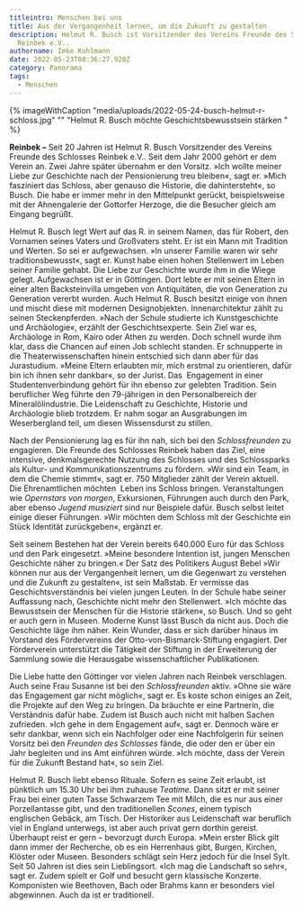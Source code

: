 ```yaml
---
titleintro: Menschen bei uns
title: Aus der Vergangenheit lernen, um die Zukunft zu gestalten
description: Helmut R. Busch ist Vorsitzender des Vereins Freunde des Schlosses
  Reinbek e.V..
authorname: Imke Kuhlmann
date: 2022-05-23T08:36:27.928Z
category: Panorama
tags:
  - Menschen
---
```



{% imageWithCaption "media/uploads/2022-05-24-busch-helmut-r-schloss.jpg" "" "Helmut R. Busch möchte Geschichtsbewusstsein stärken     " %}

**Reinbek –** Seit 20 Jahren ist Helmut R. Busch Vorsitzender des Vereins Freunde des Schlosses Reinbek e.V.. Seit dem Jahr 2000 gehört er dem Verein an. Zwei Jahre später übernahm er den Vorsitz. »Ich wollte meiner Liebe zur Geschichte nach der Pensionierung treu bleiben«, sagt er. »Mich fasziniert das Schloss, aber genauso die Historie, die dahintersteht«, so Busch. Die habe er immer mehr in den Mittelpunkt gerückt, beispielsweise mit der Ahnengalerie der Gottorfer Herzoge, die die Besucher gleich am Eingang begrüßt.  

Helmut R. Busch legt Wert auf das R. in seinem Namen, das für Robert, den Vornamen seines Vaters und Großvaters steht. Er ist ein Mann mit Tradition und Werten. So sei er aufgewachsen. »In unserer Familie waren wir sehr traditionsbewusst«, sagt er. Kunst habe einen hohen Stellenwert im Leben seiner Familie gehabt. Die Liebe zur Geschichte wurde ihm in die Wiege gelegt. Aufgewachsen ist er in Göttingen. Dort lebte er mit seinen Eltern in einer alten Backsteinvilla umgeben von Antiquitäten, die von Generation zu Generation vererbt wurden. Auch Helmut R. Busch besitzt einige von ihnen und mischt diese mit modernen Designobjekten. Innenarchitektur zählt zu seinen Steckenpferden. »Nach der Schule studierte ich Kunstgeschichte und Archäologie«, erzählt der Geschichtsexperte. Sein Ziel war es, Archäologe in Rom, Kairo oder Athen zu werden. Doch schnell wurde ihm klar, dass die Chancen auf einen Job schlecht standen. Er schnupperte in die Theaterwissenschaften hinein entschied sich dann aber für das Jurastudium. »Meine Eltern erlaubten mir, mich erstmal zu orientieren, dafür bin ich ihnen sehr dankbar«, so der Jurist. Das  Engagement in einer Studentenverbindung gehört für ihn ebenso zur gelebten Tradition. Sein beruflicher Weg führte den 79-jährigen in den Personalbereich der Mineralölindustrie. Die Leidenschaft zu Geschichte, Historie und Archäologie blieb trotzdem. Er nahm sogar an Ausgrabungen im Weserbergland teil, um diesen Wissensdurst zu stillen. 

Nach der Pensionierung lag es für ihn nah, sich bei den *Schlossfreunden* zu engagieren. Die Freunde des Schlosses Reinbek haben das Ziel, eine intensive, denkmalsgerechte Nutzung des Schlosses und des Schlossparks als Kultur- und Kommunikationszentrums zu fördern. »Wir sind ein Team, in dem die Chemie stimmt«, sagt er. 750 Mitglieder zählt der Verein aktuell. Die Ehrenamtlichen möchten  Leben ins Schloss bringen. Veranstaltungen wie *Opernstars von morgen*, Exkursionen, Führungen auch durch den Park, aber ebenso *Jugend musiziert* sind nur Beispiele dafür. Busch selbst leitet einige dieser Führungen. »Wir möchten dem Schloss mit der Geschichte ein Stück Identität zurückgeben«, ergänzt er. 

Seit seinem Bestehen hat der Verein bereits 640.000 Euro für das Schloss und den Park eingesetzt. »Meine besondere Intention ist, jungen Menschen Geschichte näher zu bringen.« Der Satz des Politikers August Bebel »Wir können nur aus der Vergangenheit lernen, um die Gegenwart zu verstehen und die Zukunft zu gestalten«, ist sein Maßstab. Er vermisse das Geschichtsverständnis bei vielen jungen Leuten. In der Schule habe seiner Auffassung nach, Geschichte nicht mehr den Stellenwert. »Ich möchte das Bewusstsein der Menschen für die Historie stärken«, so Busch. Und so geht er auch gern in Museen. Moderne Kunst lässt Busch da nicht aus. Doch die Geschichte läge ihm näher. Kein Wunder, dass er sich darüber hinaus im Vorstand des Fördervereins der Otto-von-Bismarck-Stiftung engagiert. Der Förderverein unterstützt die Tätigkeit der Stiftung in der Erweiterung der Sammlung sowie die Herausgabe wissenschaftlicher Publikationen. 

Die Liebe hatte den Göttinger vor vielen Jahren nach Reinbek verschlagen. Auch seine Frau Susanne ist bei den *Schlossfreunden* aktiv. »Ohne sie wäre das Engagement gar nicht möglich«, sagt er. Es koste schon einiges an Zeit, die Projekte auf den Weg zu bringen. Da bräuchte er eine Partnerin, die Verständnis dafür habe. Zudem ist Busch auch nicht mit halben Sachen zufrieden. »Ich gehe in dem Engagement auf«, sagt er. Dennoch wäre er sehr dankbar, wenn sich ein Nachfolger oder eine Nachfolgerin für seinen Vorsitz bei den *Freunden des Schlosses* fände, die oder den er über ein Jahr begleiten und ins Amt einführen würde. »Ich möchte, dass der Verein für die Zukunft Bestand hat«, so sein Ziel. 

Helmut R. Busch liebt ebenso Rituale. Sofern es seine Zeit erlaubt, ist pünktlich um 15.30 Uhr bei ihm zuhause *Teatime*. Dann sitzt er mit seiner Frau bei einer guten Tasse Schwarzem Tee mit Milch, die es nur aus einer Porzellantasse gibt, und den traditionellen *Scones*, einem typisch englischen Gebäck, am Tisch. Der Historiker aus Leidenschaft war beruflich viel in England unterwegs, ist aber auch privat gern dorthin gereist. Überhaupt reist er gern – bevorzugt durch Europa. »Mein erster Blick gilt dann immer der Recherche, ob es ein Herrenhaus gibt, Burgen, Kirchen, Klöster oder Museen. Besonders schlägt sein Herz jedoch für die Insel Sylt. Seit 50 Jahren ist dies sein Lieblingsort. «Ich mag die Landschaft so sehr«, sagt er. Zudem spielt er Golf und besucht gern klassische Konzerte. Komponisten wie Beethoven, Bach oder Brahms kann er besonders viel abgewinnen. Auch da ist er traditionell.